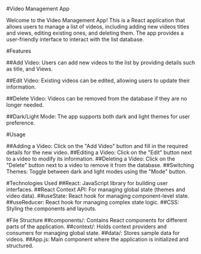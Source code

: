 #Video Management App

Welcome to the Video Management App! This is a React application that allows users to manage a list of videos, including adding new videos titles and views, editing existing ones, and deleting them. The app provides a user-friendly interface to interact with the list database.

#Features

##Add Video: Users can add new videos to the list by providing details such as title, and Views.

##Edit Video: Existing videos can be edited, allowing users to update their information.

##Delete Video: Videos can be removed from the database if they are no longer needed.

##Dark/Light Mode: The app supports both dark and light themes for user preference.


#Usage

##Adding a Video: Click on the "Add Video" button and fill in the required details for the new video.
##Editing a Video: Click on the "Edit" button next to a video to modify its information.
##Deleting a Video: Click on the "Delete" button next to a video to remove it from the database.
##Switching Themes: Toggle between dark and light modes using the "Mode" button.

#Technologies Used
##React: JavaScript library for building user interfaces.
##React Context API: For managing global state (themes and video data).
##useState: React hook for managing component-level state.
##useReducer: React hook for managing complex state logic.
##CSS: Styling the components and layouts.

#File Structure
##components/: Contains React components for different parts of the application.
##context/: Holds context providers and consumers for managing global state.
##data/: Stores sample data for videos.
##App.js: Main component where the application is initialized and structured.
